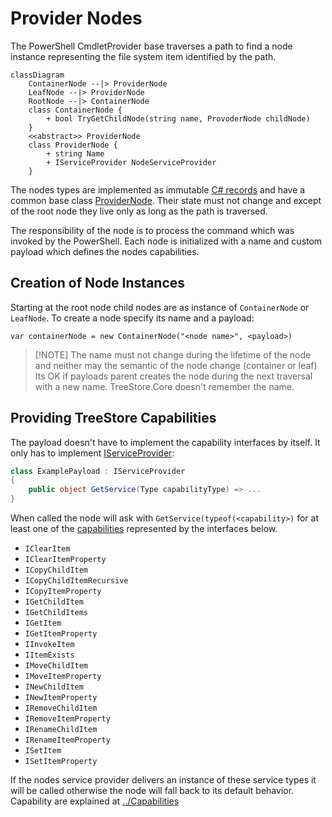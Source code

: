 # Provider Nodes

The PowerShell CmdletProvider base traverses a path to find a node instance representing the file system item identified by the path. 

```mermaid
classDiagram
	ContainerNode --|> ProviderNode
	LeafNode --|> ProviderNode
	RootNode --|> ContainerNode
	class ContainerNode {
		+ bool TryGetChildNode(string name, ProvoderNode childNode)
	}
	<<abstract>> ProviderNode
	class ProviderNode {
		+ string Name
		+ IServiceProvider NodeServiceProvider
	}
```

The nodes types are implemented as immutable [C# records](https://docs.microsoft.com/de-de/dotnet/csharp/language-reference/builtin-types/record) and have a common base class [ProviderNode](./ProviderNode.cs). Their state must not change and except of the root node they live only as long as the path is traversed.

The responsibility of the node is to process the command which was invoked by the PowerShell. Each node is initialized with a name and custom payload which defines the nodes capabilities.

## Creation of Node Instances
Starting at the root node child nodes are as instance of `ContainerNode` or `LeafNode`. To create a node specify its name and a payload:

```CSharp
var containerNode = new ContainerNode("<node name>", <payload>)
```
> [!NOTE] The name must not change during the lifetime of the node and neither may the semantic of the node change (container or leaf)
> Its OK if payloads parent creates the node during the next traversal with a new name. TreeStore.Core doesn't remember the name.

## Providing TreeStore Capabilities
The payload doesn't have to implement the capability interfaces by itself. It only has to implement  [IServiceProvider](https://docs.microsoft.com/en-us/dotnet/api/system.iserviceprovider): 

```csharp
class ExamplePayload : IServiceProvider
{
	public object GetService(Type capabilityType) => ...
}
```

When called the node will ask with `GetService(typeof(<capability>)` for at least one of the [capabilities](../Capabilities/readme.md) represented by the interfaces below.

- `IClearItem`
- `IClearItemProperty`
- `ICopyChildItem`
- `ICopyChildItemRecursive`
- `ICopyItemProperty`
- `IGetChildItem`
- `IGetChildItems`
- `IGetItem`
- `IGetItemProperty`
- `IInvokeItem`
- `IItemExists`
- `IMoveChildItem`
- `IMoveItemProperty`
- `INewChildItem`
- `INewItemProperty`
- `IRemoveChildItem`
- `IRemoveItemProperty`
- `IRenameChildItem`
- `IRenameItemProperty`
- `ISetItem`
- `ISetItemProperty`

If the nodes service provider delivers an instance of these service types it will be called otherwise the node will fall back to its default behavior. Capability are explained at [../Capabilities](../Capabilities/readme.md)
